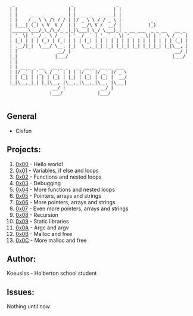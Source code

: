 ```


  _                     _                _
 | |                   | |              | |
 | |     _____      __ | | _____   _____| |
 | |    / _ \ \ /\ / / | |/ _ \ \ / / _ \ |           _
 | |___| (_) \ V  V /  | |  __/\ V /  __/ |          (_)
 |______\___/_\_/\_/_ _|_|\___| \_/ \___|_| _ __ ___  _ _ __   __ _
 | '_ \| '__/ _ \ / _` | '__/ _` | '_ ` _ \| '_ ` _ \| | '_ \ / _` |
 | |_) | | | (_) | (_| | | | (_| | | | | | | | | | | | | | | | (_| |
 | .__/|_|  \___/ \__, |_|  \__,_|_| |_| |_|_| |_| |_|_|_| |_|\__, |
 | |               __/ |                                       __/ |
 |_|              |___/                                       |___/
 | |
 | | __ _ _ __   __ _ _   _  __ _  __ _  ___
 | |/ _` | '_ \ / _` | | | |/ _` |/ _` |/ _ \
 | | (_| | | | | (_| | |_| | (_| | (_| |  __/
 |_|\__,_|_| |_|\__, |\__,_|\__,_|\__, |\___|
                 __/ |             __/ |
                |___/             |___/


```

## General
* Cisfun

## Projects:
1. [0x00](https://github.com/KoeusIss/holbertonschool-low_level_programming/tree/master/0x00-hello_world) - Hello world!
2. [0x01](https://github.com/KoeusIss/holbertonschool-low_level_programming/tree/master/0x01-variables_if_else_while) - Variables, if else and loops
3. [0x02](https://github.com/KoeusIss/holbertonschool-low_level_programming/tree/master/0x02-functions_nested_loops) - Functions and nested loops
4. [0x03](https://github.com/KoeusIss/holbertonschool-low_level_programming/tree/master/0x03-debugging) - Debugging
5. [0x04](https://github.com/KoeusIss/holbertonschool-low_level_programming/tree/master/0x04-more_functions_nested_loops) - More functions and nested loops
6. [0x05](https://github.com/KoeusIss/holbertonschool-low_level_programming/tree/master/0x05-pointers_arrays_strings) - Pointers, arrays and strings
7. [0x06](https://github.com/KoeusIss/holbertonschool-low_level_programming/tree/master/0x06-pointers_arrays_strings) - More pointers, arrays and strings
8. [0x07](https://github.com/KoeusIss/holbertonschool-low_level_programming/tree/master/0x07-pointers_arrays_strings) - Even more pointers, arrays and strings
9. [0x08](https://github.com/KoeusIss/holbertonschool-low_level_programming/tree/master/0x08-recursion) - Recursion
10. [0x09](https://github.com/KoeusIss/holbertonschool-low_level_programming/tree/master/0x09-static_libraries) - Static libraries
11. [0x0A](https://github.com/KoeusIss/holbertonschool-low_level_programming/tree/master/0x0A-argc_argv) - Argc and argv
12. [0x0B](https://github.com/KoeusIss/holbertonschool-low_level_programming/tree/master/0x0B-malloc_free) - Malloc and free
13. [0x0C](https://github.com/KoeusIss/holbertonschool-low_level_programming/tree/master/0x0C-more_malloc_free) - More malloc and free

## Author:
KoeusIss - Holberton school student

## Issues:
Nothing until now
